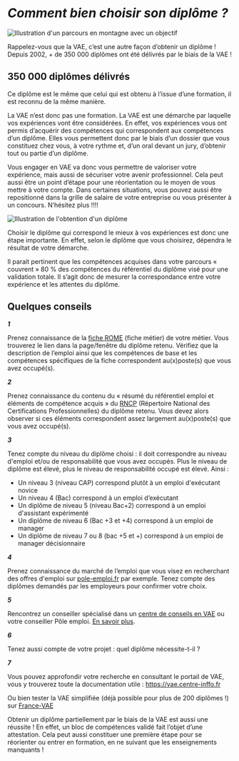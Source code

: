 # _Comment bien choisir son diplôme ?_

![Illustration d'un parcours en montagne avec un objectif](/images/illustration-choisir-son-diplome.jpg)

Rappelez-vous que la VAE, c’est une autre façon d’obtenir un diplôme ! <br/>Depuis 2002, + de 350&nbsp;000 diplômes ont été délivrés par le biais de la VAE !

## 350&nbsp;000 diplômes délivrés

Ce diplôme est le même que celui qui est obtenu à l’issue d’une formation, il est reconnu de la même manière.

La VAE n’est donc pas une formation. La VAE est une démarche par laquelle vos expériences vont être considérées. En effet, vos expériences vous ont permis d’acquérir des compétences qui correspondent  aux compétences d’un diplôme. Elles vous permettent donc par le biais d’un dossier  que vous constituez chez vous, à votre rythme et, d’un oral devant un jury, d’obtenir tout ou partie d’un diplôme.

Vous engager en VAE va donc vous permettre de valoriser votre expérience, mais aussi de sécuriser votre avenir professionnel. Cela peut aussi être un point d’étape pour une réorientation ou le moyen de vous mettre à votre compte. Dans certaines situations, vous pouvez aussi être repositionné dans la grille de salaire de votre entreprise ou vous présenter à un concours. N’hésitez plus !!!!

![Illustration de l'obtention d'un diplôme](/images/mon-diplome.jpg)

Choisir le diplôme qui correspond le mieux à vos expériences est donc une étape importante. En effet, selon le diplôme que vous choisirez, dépendra le résultat de votre démarche.

Il parait pertinent que les compétences acquises dans votre parcours  « couvrent » 80 % des compétences du référentiel du diplôme visé pour une validation totale. Il s’agit donc de mesurer la correspondance entre votre expérience et les attentes du diplôme.

## Quelques conseils

**_1_**

Prenez connaissance de la [fiche ROME](https://www.pole-emploi.fr/candidat/les-fiches-metiers-@/index.jspz?id=681) (fiche métier) de votre métier. Vous trouverez le lien dans la page/fenêtre du diplôme retenu. Vérifiez que la description de l’emploi  ainsi que les compétences de base et les compétences spécifiques de la fiche correspondent au(x)poste(s) que vous avez occupé(s).

**_2_**

Prenez connaissance du contenu du « résumé du référentiel emploi et éléments de compétence acquis » du [RNCP](https://www.francecompetences.fr/recherche_certificationprofessionnelle/) (Répertoire National des Certifications Professionnelles) du diplôme retenu. Vous devez alors observer si ces éléments correspondent assez largement au(x)poste(s) que vous avez occupé(s).

**_3_**

Tenez compte du niveau du diplôme choisi : il doit correspondre au niveau d'emploi et/ou de responsabilité que vous avez occupés. Plus le niveau de diplôme est élevé, plus le niveau de responsabilité occupé est élevé. Ainsi :

- Un niveau 3 (niveau CAP) correspond plutôt à un emploi d'exécutant novice
- Un niveau 4 (Bac) correspond à un emploi d’exécutant
- Un diplôme de niveau 5 (niveau Bac+2) correspond à un emploi d'assistant expérimenté
- Un diplôme de niveau 6 (Bac +3 et +4) correspond à un emploi de manager
- Un diplôme de niveau 7 ou 8 (bac +5 et +) correspond à un emploi de manager décisionnaire


**_4_**

Prenez connaissance du marché de l’emploi que vous visez en recherchant des offres d'emploi sur [pole-emploi.fr](https://pole-emploi.fr) par exemple. Tenez compte des diplômes demandés par les employeurs pour confirmer votre choix.

**_5_**

Rencontrez un conseiller spécialisé dans un [centre de conseils en VAE](https://vae.centre-inffo.fr/?page=carte-prc) ou votre conseiller Pôle emploi. [En savoir plus](/point-relais-conseil-vae).

**_6_**

Tenez aussi compte de votre projet : quel diplôme nécessite-t-il ?

**_7_**

Vous pouvez approfondir votre recherche en consultant le portail de VAE, vous y trouverez toute la documentation utile : https://vae.centre-inffo.fr

Ou bien tester la VAE simplifiée (déjà possible pour plus de 200 diplômes !) sur [France-VAE](https://www.vae.gouv.fr)

Obtenir un diplôme partiellement par le biais de la VAE est aussi une réussite ! 
En effet, un bloc de compétences validé fait l’objet d’une attestation. 
Cela peut aussi constituer une première étape pour se réorienter ou entrer en formation, 
en ne suivant que les enseignements manquants !

